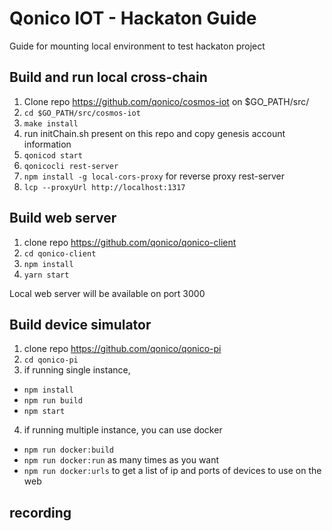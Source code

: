 # Qonico IOT - Hackaton Guide
Guide for mounting local environment to test hackaton project

## Build and run local cross-chain
1. Clone repo https://github.com/qonico/cosmos-iot on $GO_PATH/src/
2. `cd $GO_PATH/src/cosmos-iot`
3. `make install`
4. run initChain.sh present on this repo and copy genesis account information
5. `qonicod start`
6. `qonicocli rest-server`
7. `npm install -g local-cors-proxy` for reverse proxy rest-server
8. `lcp --proxyUrl http://localhost:1317`

## Build web server
1. clone repo https://github.com/qonico/qonico-client
2. `cd qonico-client`
3. `npm install`
4. `yarn start`

Local web server will be available on port 3000

## Build device simulator
1. clone repo https://github.com/qonico/qonico-pi
2. `cd qonico-pi`
3. if running single instance,
  - `npm install`
  - `npm run build`
  - `npm start`
4. if running multiple instance, you can use docker
  - `npm run docker:build`
  - `npm run docker:run` as many times as you want
  - `npm run docker:urls` to get a list of ip and ports of devices to use on the web
  
 ## recording
 


